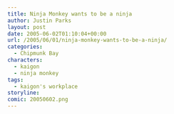 ```yaml
---
title: Ninja Monkey wants to be a ninja
author: Justin Parks
layout: post
date: 2005-06-02T01:10:04+00:00
url: /2005/06/01/ninja-monkey-wants-to-be-a-ninja/
categories:
  - Chipmunk Bay
characters:
  - kaigon
  - ninja monkey
tags:
  - kaigon's workplace
storyline:
comic: 20050602.png
---
```

